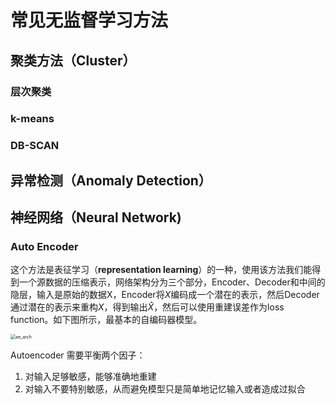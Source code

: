 # 常见无监督学习方法

## 聚类方法（Cluster）

### 层次聚类

### k-means

### DB-SCAN

## 异常检测（Anomaly Detection）

## 神经网络（Neural Network)

### Auto Encoder

这个方法是表征学习（**representation learning**）的一种，使用该方法我们能得到一个源数据的压缩表示，网络架构分为三个部分，Encoder、Decoder和中间的隐层，输入是原始的数据X，Encoder将$X$编码成一个潜在的表示，然后Decoder通过潜在的表示来重构$X$，得到输出$\hat{X}$，然后可以使用重建误差作为loss function。如下图所示，最基本的自编码器模型。

<img src="C:\Users\35114\Desktop\ae_arch.svg" alt="ae_arch" style="zoom:50%;" />

Autoencoder 需要平衡两个因子：

1. 对输入足够敏感，能够准确地重建
2. 对输入不要特别敏感，从而避免模型只是简单地记忆输入或者造成过拟合

